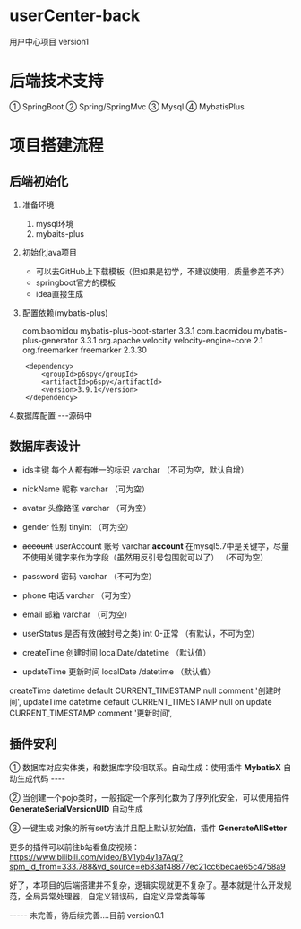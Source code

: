 # userCenter-back
用户中心项目 version1
# 后端技术支持
① SpringBoot 
② Spring/SpringMvc
③ Mysql
④ MybatisPlus
# 项目搭建流程
## 后端初始化
1. 准备环境

   1. mysql环境
   2. mybaits-plus

2. 初始化java项目

   - 可以去GitHub上下载模板（但如果是初学，不建议使用，质量参差不齐）
   - springboot官方的模板
   - idea直接生成

3. 配置依赖(mybatis-plus)
  
    <!-- https://mvnrepository.com/artifact/com.baomidou/mybatis-plus-boot-starter -->
    <dependency>
        <groupId>com.baomidou</groupId>
        <artifactId>mybatis-plus-boot-starter</artifactId>
        <version>3.3.1</version>
    </dependency>
   
    <!-- https://mvnrepository.com/artifact/com.baomidou/mybatis-plus-generator 生成器依赖-->
    <dependency>
        <groupId>com.baomidou</groupId>
        <artifactId>mybatis-plus-generator</artifactId>
        <version>3.3.1</version>
    </dependency>
    <!--模板依赖-->
    <dependency>
        <groupId>org.apache.velocity</groupId>
        <artifactId>velocity-engine-core</artifactId>
        <version>2.1</version>
    </dependency>
    <!--mybatis-plus逆向功能所需的模板引擎-->
    <dependency>
        <groupId>org.freemarker</groupId>
        <artifactId>freemarker</artifactId>
        <version>2.3.30</version>
    </dependency>
<!--        SQL分析打印-->
        <dependency>
            <groupId>p6spy</groupId>
            <artifactId>p6spy</artifactId>
            <version>3.9.1</version>
        </dependency>
 4.数据库配置 ---源码中
 
## 数据库表设计
- ids主键 每个人都有唯一的标识 varchar （不可为空，默认自增）
- nickName 昵称 varchar （可为空）
- avatar 头像路径 varchar （可为空）
- gender 性别 tinyint （可为空）
- ~~account~~ userAccount 账号 varchar  **account** 在mysql5.7中是关键字，尽量不使用关键字来作为字段（虽然用反引号包围就可以了） （不可为空）
- password 密码 varchar  （不可为空）
- phone 电话 varchar （可为空）
- email 邮箱 varchar （可为空）
- userStatus 是否有效(被封号之类) int    0-正常 （有默认，不可为空）

- createTime 创建时间 localDate/datetime  （默认值）

- updateTime 更新时间 localDate /datetime  （默认值）
<!--创建的时候可以直接为时间指定默认并且随着记录改变跟着改变，当然也可以用后面的mysqlbatis自动填充功能-->
 createTime   datetime default CURRENT_TIMESTAMP null comment '创建时间',
 updateTime   datetime default CURRENT_TIMESTAMP null on update CURRENT_TIMESTAMP comment '更新时间',
       
 ## 插件安利
  ① 数据库对应实体类，和数据库字段相联系。自动生成：使用插件 **MybatisX** 自动生成代码 ----
  
  ② 当创建一个pojo类时，一般指定一个序列化数为了序列化安全，可以使用插件 **GenerateSerialVersionUID** 自动生成
  
  ③ 一键生成 对象的所有set方法并且配上默认初始值，插件 **GenerateAllSetter**
  
  更多的插件可以前往b站看鱼皮视频： https://www.bilibili.com/video/BV1yb4y1a7Aq/?spm_id_from=333.788&vd_source=eb83af48877ec21cc6becae65c4758a9
  
  好了，本项目的后端搭建并不复杂，逻辑实现就更不复杂了。基本就是什么开发规范，全局异常处理器，自定义错误码，自定义异常类等等
  
  ----- 未完善，待后续完善....目前 version0.1
   
